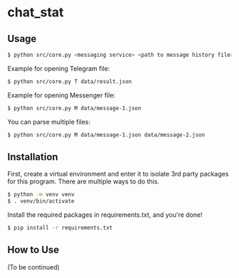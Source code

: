 # chat_stat

## Usage

```bash
$ python src/core.py <messaging service> <path to message history file> <(Optional) additional paths to message history files...>
```

Example for opening Telegram file:

```bash
$ python src/core.py T data/result.json
```

Example for opening Messenger file:

```bash
$ python src/core.py M data/message-1.json
```

You can parse multiple files:

```bash
$ python src/core.py M data/message-1.json data/message-2.json
```

## Installation

First, create a virtual environment and enter it to isolate 3rd party packages for this program. There are multiple ways to do this.

```bash
$ python -m venv venv
$ . venv/bin/activate
```

Install the required packages in requirements.txt, and you're done!

```bash
$ pip install -r requirements.txt
```

## How to Use

(To be continued)
